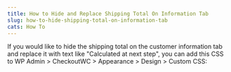 ```yaml
---
title: How to Hide and Replace Shipping Total On Information Tab
slug: how-to-hide-shipping-total-on-information-tab
cats: How To
---
```


<p>If you would like to hide the shipping total on the customer information tab and replace it with text like &quot;Calculated at next step&quot;, you can add this CSS to WP Admin &gt; CheckoutWC &gt; Appearance &gt; Design &gt; Custom CSS:</p>

